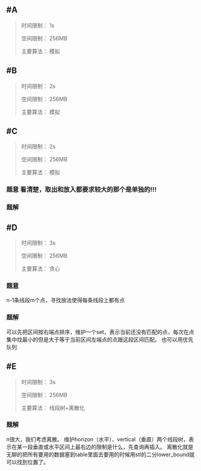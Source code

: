 ## #A 

> 时间限制：  1s
>
> 空间限制：  256MB
>
> 主要算法：  模拟


## #B

> 时间限制：  2s
>
> 空间限制：  256MB
>
> 主要算法：  模拟



## #C

> 时间限制：  2s
>
> 空间限制：  256MB
>
> 主要算法：  模拟

### 题意 看清楚，取出和放入都要求较大的那个是单独的!!!
### 题解


## #D

> 时间限制：  3s
>
> 空间限制：  256MB
>
> 主要算法：  贪心

### 题意

n-1条线段m个点，寻找放法使得每条线段上都有点

### 题解
可以先把区间按右端点排序，维护一个set，表示当前还没有匹配的点，每次在点集中找最小的但是大于等于当前区间左端点的点跟这段区间匹配。
也可以用优先队列


## #E

> 时间限制：  3s
>
> 空间限制：  256MB
>
> 主要算法：  线段树+离散化

### 题解

n很大，我们考虑离散。
维护horizon（水平）、vertical（垂直）两个线段树，表示在某一段垂直或水平区间上最右边的限制是什么，先查询再插入。
离散化就是无聊的把所有要用的数据塞到table里面去要用的时候用stl的二分lower_bound就可以找到位置了。
